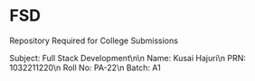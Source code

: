 # FSD
Repository Required for College Submissions

Subject: Full Stack Development\n\n
Name: Kusai Hajuri\n
PRN: 1032211220\n
Roll No: PA-22\n
Batch: A1
